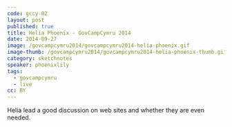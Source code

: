 ```yaml
---
code: gccy-02
layout: post
published: true
title: Helia Phoenix - GovCampCymru 2014
date: 2014-09-27
image: /govcampcymru2014/govcampcymru2014-helia-phoenix.gif
image-thumb: /govcampcymru2014/govcampcymru2014-helia-phoenix-thumb.gif
category: sketchnotes
speaker: phoenixlily
tags:
  - govcampcymru
  - live
cc: BY
---
```


 Helia lead a good discussion on web sites and whether they are even needed.
